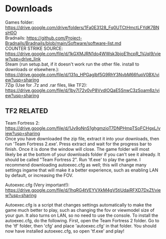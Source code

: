 # Downloads
Games folder: https://drive.google.com/drive/folders/1Fa0E3128_Fq0UTCtHmctLFYdK7BNsH0O<br>
Bradnails: https://github.com/Project-Bradnails/Bradnails/blob/main/Software/software-list.md<br>
COUNTER STRIKE SOURCE: https://drive.google.com/file/d/1kGXMJRN1do4WWsk3bjoE1hcpR_1VJqI9/view?usp=drive_link<br>
Steam (run setup.bat, if it doesn't work run the other file. install to downloads or elsewhere.): https://drive.google.com/file/d/131q_HPGaglbf5G9RhY3NvbM66fupV0BX/view?usp=sharing<br>
7Zip (Use for .7z and .rar files, like TF2): https://drive.google.com/file/d/1by7I72v0vP8VvdlOQaE5SnwC3zSoam6z/view?usp=sharing<br>


## TF2 RELATED<br>
Team Fortress 2: https://drive.google.com/file/d/1Jv9oNnS1ghgmzioT7DNPHmpTSoFCHgxL/view?usp=sharing<br>
Once you have downloaded the zip file, extract it into your downloads, then run 'Team Fortress 2.exe'. Press extract and wait for the progress bar to finish. Once it is done the window will close. The game folder will most likely be at the bottom of your downloads folder if you can't see it already. It should be called "Team Fortress 2". Run 'tf.exe' to play the game. I recommend downloading autoexec.cfg as well; this will change many settings ingame that will make it a better experience, such as enabling LAN by default, or increasing the FOV.<br>

Autoexec.cfg (Very important!): https://drive.google.com/file/d/1hqRG4tVEYVXkM4gV5tiUdaiRFXD7DxZf/view?usp=sharing<br>

Autoexec.cfg is a script that changes settings automatically to make the game much better to play, such as changing the fov or viewmodel size of your gun. It also turns on LAN, so no need to use the console. To install the autoexec.cfg, do the following. First, open the Team Fortress 2 folder. Go to the 'tf' folder, then 'cfg' and place 'autoexec.cfg' in that folder. You should now have installed autoexec.cfg, so open 'tf.exe' and play!
